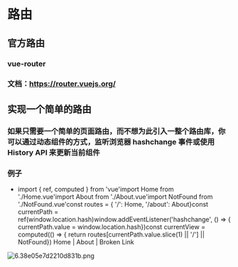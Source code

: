 # 路由

## 官方路由

### vue-router

### 文档：https://router.vuejs.org/

## 实现一个简单的路由

### 如果只需要一个简单的页面路由，而不想为此引入一整个路由库，你可以通过动态组件的方式，监听浏览器 hashchange 事件或使用 History API 来更新当前组件

### 例子

- import { ref, computed } from 'vue'import Home from './Home.vue'import About from './About.vue'import NotFound from './NotFound.vue'const routes = {  '/': Home,  '/about': About}const currentPath = ref(window.location.hash)window.addEventListener('hashchange', () => {  currentPath.value = window.location.hash})const currentView = computed(() => {  return routes[currentPath.value.slice(1) || '/'] || NotFound})  Home |  About |  Broken Link  


![6.38e05e7d2210d831b.png](https://img.picgo.net/2024/02/10/6.38e05e7d2210d831b.png)